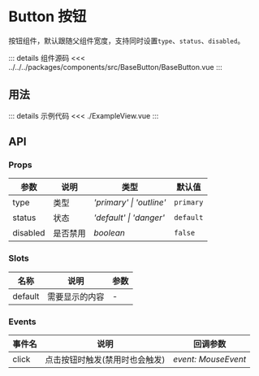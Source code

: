 # Button 按钮

按钮组件，默认跟随父组件宽度，支持同时设置`type`、`status`、`disabled`。

::: details 组件源码
<<< ../../../packages/components/src/BaseButton/BaseButton.vue
:::

## 用法

<script lang="ts" setup>
import ExampleView from './ExampleView.vue'
</script>

<ExampleView />

::: details 示例代码
<<< ./ExampleView.vue
:::

## API

### Props

| 参数 | 说明 | 类型 | 默认值 |
| --- | --- | --- | --- |
| type | 类型 | _'primary' \| 'outline'_ | `primary` |
| status | 状态 | _'default' \| 'danger'_ | `default` |
| disabled | 是否禁用 | _boolean_ | `false` |

### Slots

| 名称 | 说明 | 参数 |
| --- | --- | --- | 
| default | 需要显示的内容 | - | 

### Events

| 事件名 | 说明 | 回调参数 |
| --- | --- | --- |
| click | 点击按钮时触发(禁用时也会触发) | _event: MouseEvent_ |
